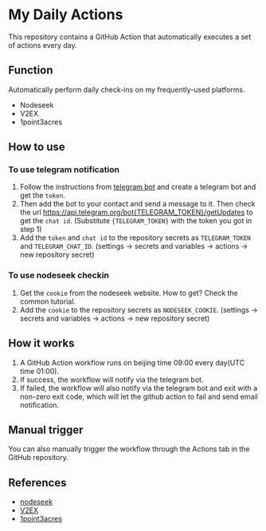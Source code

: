 # My Daily Actions

This repository contains a GitHub Action that automatically executes a set of actions every day.

## Function

Automatically perform daily check-ins on my frequently-used platforms.

- Nodeseek
- V2EX
- 1point3acres

## How to use

### To use telegram notification

1. Follow the instructions from [telegram bot](https://core.telegram.org/bots/features#botfather)  and create a telegram bot and get the `token`.
2. Then add the bot to your contact and send a message to it. Then check the url https://api.telegram.org/bot{TELEGRAM_TOKEN}/getUpdates to get the `chat id`. (Substitute `{TELEGRAM_TOKEN}` with the token you got in step 1)
3. Add the `token` and `chat id` to the repository secrets as `TELEGRAM_TOKEN` and `TELEGRAM_CHAT_ID`. (settings -> secrets and variables -> actions -> new repository secret)

### To use nodeseek checkin

1. Get the `cookie` from the nodeseek website. How to get? Check the common tutorial.
2. Add the `cookie` to the repository secrets as `NODESEEK_COOKIE`. (settings -> secrets and variables -> actions -> new repository secret)

## How it works

1. A GitHub Action workflow runs on beijing time 09:00 every day(UTC time 01:00).
2. If success, the workflow will notify via the telegram bot.
3. If failed, the workflow will also notify via the telegram bot and exit with a non-zero exit code, which will let the github action to fail and send email notification.

## Manual trigger

You can also manually trigger the workflow through the Actions tab in the GitHub repository.

## References

- [nodeseek](https://github.com/xinycai/nodeseek_signin)
- [V2EX](https://github.com/CruiseTian/action-hub)
- [1point3acres](https://github.com/harryhare/1point3acres)